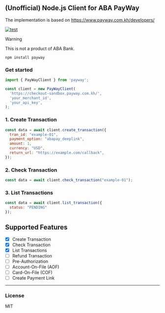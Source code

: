 ## (Unofficial) Node.js Client for ABA PayWay

The implementation is based on https://www.payway.com.kh/developers/

[![test](https://github.com/seanghay/payway-js/actions/workflows/node-test.yml/badge.svg)](https://github.com/seanghay/payway-js/actions/workflows/node-test.yml)

> [!WARNING]  
> This is not a product of ABA Bank.

```shell
npm install payway
```

### Get started

```javascript
import { PayWayClient } from 'payway';

const client = new PayWayClient(
  'https://checkout-sandbox.payway.com.kh/',
  'your_merchant_id',
  'your_api_key',
);
```

### 1. Create Transaction

```javascript
const data = await client.create_transaction({
  tran_id: "example-01",
  payment_option: "abapay_deeplink",
  amount: 1,
  currency: "USD",
  return_url: "https://example.com/callback",
});
```

### 2. Check Transaction

```javascript
const data = await client.check_transaction("example-01");
```

### 3. List Transactions

```javascript
const data = await client.list_transaction({
  status: "PENDING"
});
```

## Supported Features

- [x] Create Transaction
- [x] Check Transaction
- [x] List Transactions
- [ ] Refund Transaction
- [ ] Pre-Authorization
- [ ] Account-On-File (AOF)
- [ ] Card-On-File (COF)
- [ ] Create Payment Link

--- 

### License

MIT
